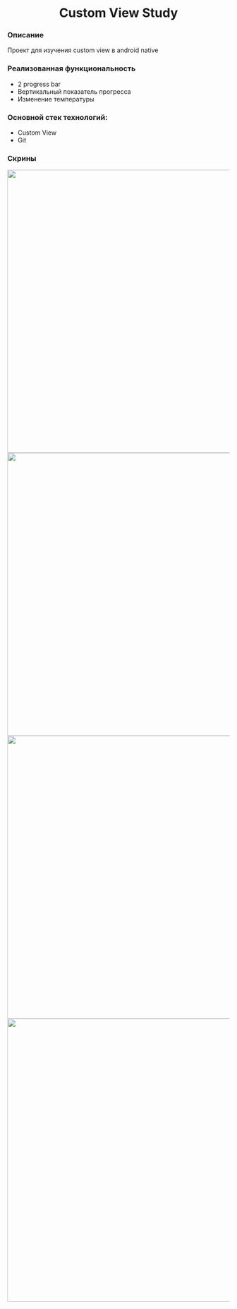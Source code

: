 <p align="center">
    <h1 align="center">Custom View Study</h1>
    </p>

<h3>Описание</h3>
Проект для изучения custom view в android native

<h3>Реализованная функциональность</h3>
<ul>
    <li>2 progress bar</li>
    <li>Вертикальный показатель прогресса</li>
    <li>Изменение температуры</li>
</ul> 

<h3>Основной стек технологий:</h3>
<ul>
    <li>Custom View</li>
	<li>Git</li>
 </ul>

<h3> Скрины </h3>

<img src="https://user-images.githubusercontent.com/91881284/215618664-55b93162-27b1-498a-b9ce-7662e2546997.png" height="642"/></h1>
<img src="https://user-images.githubusercontent.com/91881284/215618669-568a769b-1b52-4755-afc6-46e3687e5780.png" height="642"/></h1>
<img src="https://user-images.githubusercontent.com/91881284/215618681-f785757f-00a1-4891-b827-bacca3cae20e.png" height="642"/></h1>
<img src="https://user-images.githubusercontent.com/91881284/215618695-911f7c89-7f2f-433e-be3a-5946e2a3384b.png" height="642"/></h1>
